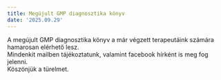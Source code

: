 ```yaml
---
title: Megújult GMP diagnosztika könyv
date: '2025.09.29'
---
```

A megújult GMP diagnosztika könyv a már végzett terapeutáink számára hamarosan elérhető lesz.  
Mindenkit mailben tájékoztatunk, valamint facebook hírként is meg fog jelenni.  
Köszönjük a türelmet.